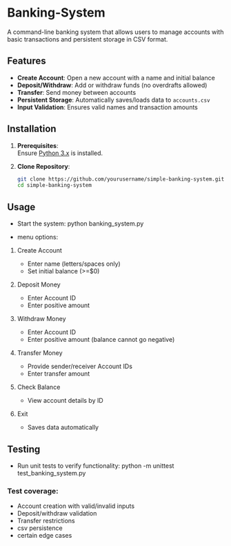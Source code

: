 # Banking-System

A command-line banking system that allows users to manage accounts with basic transactions and persistent storage in CSV format.

## Features

- **Create Account**: Open a new account with a name and initial balance
- **Deposit/Withdraw**: Add or withdraw funds (no overdrafts allowed)
- **Transfer**: Send money between accounts
- **Persistent Storage**: Automatically saves/loads data to `accounts.csv`
- **Input Validation**: Ensures valid names and transaction amounts

## Installation

1. **Prerequisites**:  
   Ensure [Python 3.x](https://www.python.org/downloads/) is installed.

2. **Clone Repository**:
   ```bash
   git clone https://github.com/yourusername/simple-banking-system.git
   cd simple-banking-system

## Usage

- Start the system:
python banking_system.py

- menu options:
1. Create Account
   - Enter name (letters/spaces only)
   - Set initial balance (>=$0)

2. Deposit Money
   - Enter Account ID
   - Enter positive amount

3. Withdraw Money
   - Enter Account ID
   - Enter positive amount (balance cannot go negative)

4. Transfer Money
   - Provide sender/receiver Account IDs
   - Enter transfer amount

5. Check Balance
   - View account details by ID

6. Exit
   - Saves data automatically

## Testing

- Run unit tests to verify functionality:
python -m unittest test_banking_system.py

### Test coverage:
- Account creation with valid/invalid inputs
- Deposit/withdraw validation
- Transfer restrictions
- csv persistence
- certain edge cases




